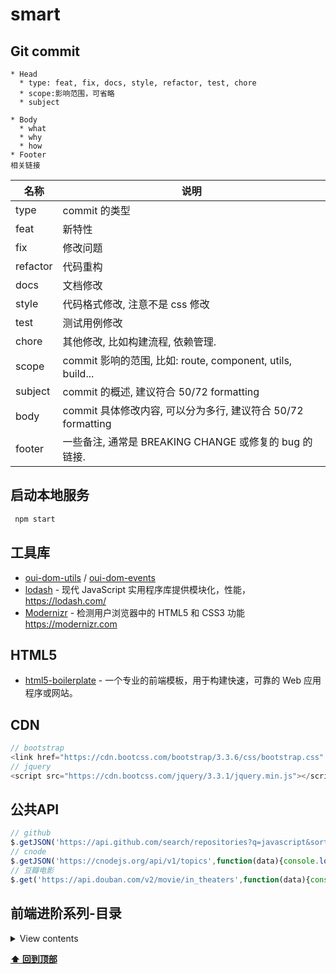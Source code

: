 # smart

## Git commit
````
* Head
  * type: feat, fix, docs, style, refactor, test, chore
  * scope:影响范围，可省略
  * subject

* Body
  * what
  * why
  * how
* Footer
相关链接
````
名称 | 说明
---|---
type | commit 的类型
feat | 新特性
fix |修改问题
refactor| 代码重构
docs| 文档修改
style| 代码格式修改, 注意不是 css 修改
test|测试用例修改
chore| 其他修改, 比如构建流程, 依赖管理.
scope| commit 影响的范围, 比如: route, component, utils, build...
subject| commit 的概述, 建议符合 50/72 formatting
body|commit 具体修改内容, 可以分为多行, 建议符合 50/72 formatting
footer| 一些备注, 通常是 BREAKING CHANGE 或修复的 bug 的链接.
## 启动本地服务
```bash
 npm start
```
## 工具库

* [oui-dom-utils](https://github.com/oneuijs/oui-dom-utils) / [oui-dom-events](https://github.com/oneuijs/oui-dom-events)
* [lodash](https://github.com/lodash/lodash) - 现代 JavaScript 实用程序库提供模块化，性能，https://lodash.com/
* [Modernizr](https://github.com/Modernizr/Modernizr) - 检测用户浏览器中的 HTML5 和 CSS3 功能 https://modernizr.com

## HTML5

* [html5-boilerplate](https://github.com/h5bp/html5-boilerplate) - 一个专业的前端模板，用于构建快速，可靠的 Web 应用程序或网站。
## CDN
```js
// bootstrap
<link href="https://cdn.bootcss.com/bootstrap/3.3.6/css/bootstrap.css" rel="stylesheet">
// jquery
<script src="https://cdn.bootcss.com/jquery/3.3.1/jquery.min.js"></script>
```
## 公共API

````js
// github
$.getJSON('https://api.github.com/search/repositories?q=javascript&sort=stars',function(data){})
// cnode
$.getJSON('https://cnodejs.org/api/v1/topics',function(data){console.log( data )})
// 豆瓣电影
$.get('https://api.douban.com/v2/movie/in_theaters',function(data){console.log( data )},'jsonp')
````

## 前端进阶系列-目录

<details>
<summary>View contents</summary>
  
#### HTML/CSS篇

SEO和语义化

常见布局及居中

HTML5新特性

CSS3新特性

flex布局

盒模型

#### JS篇

执行上下文（this和闭包）

事件模型

任务队列

原形，面向对象

promise

#### es6

常见函数

设计模式

类型检测

垃圾回收，引用计数和标记清除

#### 算法篇

各种排序，重点是快排

动态规划，参见背包问题

二叉树

#### nodejs篇

nodejs特性

事件循环

多进程，cluster及child process，pm2的原理

koa的特性及中间件的原理

express与koa的区别

#### 网络篇

https

http2

http状态码

网络安全，xss和csrf

session，cookie和token

OSI七层协议

缓存

跨域

模块化，commonJS，es6，cmd，amd

cdn及dns

#### 框架篇

vue解决了什么问题

vue和react的区别

虚拟dom的原理

双向绑定的原理

如何实现component

组件间通讯

vuex

vue-router

#### 项目篇

性能优化

webpack的打包原理,如何抽取css的

提升wabpack的编译速度

错误收集，错误排查

项目监控

项目部署

#### 移动篇

自适应

兼容性

PWA

小程序

移动端手势

#### 补充篇

无限滚动方案

重绘重排重合成

浏览器访问全过程

如何处理兼容性问题

经常去什么技术网站？读过什么书？

未来规划

</details>


**[⬆ 回到顶部](#smart)**
